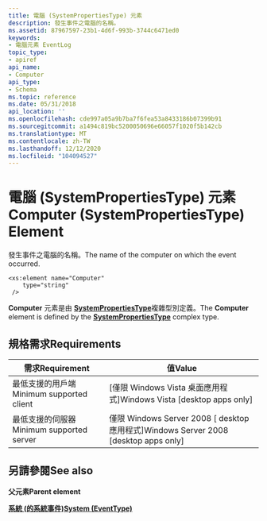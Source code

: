 ```yaml
---
title: 電腦 (SystemPropertiesType) 元素
description: 發生事件之電腦的名稱。
ms.assetid: 87967597-23b1-4d6f-993b-3744c6471ed0
keywords:
- 電腦元素 EventLog
topic_type:
- apiref
api_name:
- Computer
api_type:
- Schema
ms.topic: reference
ms.date: 05/31/2018
api_location: ''
ms.openlocfilehash: cde997a05a9b7ba7f6fea53a8433186b07399b91
ms.sourcegitcommit: a1494c819bc5200050696e66057f1020f5b142cb
ms.translationtype: MT
ms.contentlocale: zh-TW
ms.lasthandoff: 12/12/2020
ms.locfileid: "104094527"
---
```

# <a name="computer-systempropertiestype-element"></a><span data-ttu-id="be4c3-104">電腦 (SystemPropertiesType) 元素</span><span class="sxs-lookup"><span data-stu-id="be4c3-104">Computer (SystemPropertiesType) Element</span></span>

<span data-ttu-id="be4c3-105">發生事件之電腦的名稱。</span><span class="sxs-lookup"><span data-stu-id="be4c3-105">The name of the computer on which the event occurred.</span></span>

``` syntax
<xs:element name="Computer"
    type="string"
 />
```

<span data-ttu-id="be4c3-106">**Computer** 元素是由 [**SystemPropertiesType**](eventschema-systempropertiestype-complextype.md)複雜型別定義。</span><span class="sxs-lookup"><span data-stu-id="be4c3-106">The **Computer** element is defined by the [**SystemPropertiesType**](eventschema-systempropertiestype-complextype.md) complex type.</span></span>

## <a name="requirements"></a><span data-ttu-id="be4c3-107">規格需求</span><span class="sxs-lookup"><span data-stu-id="be4c3-107">Requirements</span></span>



| <span data-ttu-id="be4c3-108">需求</span><span class="sxs-lookup"><span data-stu-id="be4c3-108">Requirement</span></span> | <span data-ttu-id="be4c3-109">值</span><span class="sxs-lookup"><span data-stu-id="be4c3-109">Value</span></span> |
|-------------------------------------|------------------------------------------------------|
| <span data-ttu-id="be4c3-110">最低支援的用戶端</span><span class="sxs-lookup"><span data-stu-id="be4c3-110">Minimum supported client</span></span><br/> | <span data-ttu-id="be4c3-111">\[僅限 Windows Vista 桌面應用程式\]</span><span class="sxs-lookup"><span data-stu-id="be4c3-111">Windows Vista \[desktop apps only\]</span></span><br/>       |
| <span data-ttu-id="be4c3-112">最低支援的伺服器</span><span class="sxs-lookup"><span data-stu-id="be4c3-112">Minimum supported server</span></span><br/> | <span data-ttu-id="be4c3-113">僅限 Windows Server 2008 \[ desktop 應用程式\]</span><span class="sxs-lookup"><span data-stu-id="be4c3-113">Windows Server 2008 \[desktop apps only\]</span></span><br/> |



## <a name="see-also"></a><span data-ttu-id="be4c3-114">另請參閱</span><span class="sxs-lookup"><span data-stu-id="be4c3-114">See also</span></span>

<dl> <dt>

<span data-ttu-id="be4c3-115">**父元素**</span><span class="sxs-lookup"><span data-stu-id="be4c3-115">**Parent element**</span></span>
</dt> <dt>

[<span data-ttu-id="be4c3-116">**系統 (的系統事件)**</span><span class="sxs-lookup"><span data-stu-id="be4c3-116">**System (EventType)**</span></span>](eventschema-system-eventtype-element.md)
</dt> </dl>

 

 





